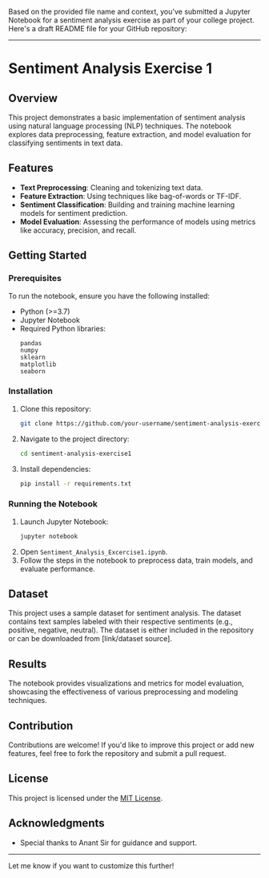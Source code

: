 Based on the provided file name and context, you've submitted a Jupyter Notebook for a sentiment analysis exercise as part of your college project. Here's a draft README file for your GitHub repository:

---

# Sentiment Analysis Exercise 1

## Overview
This project demonstrates a basic implementation of sentiment analysis using natural language processing (NLP) techniques. The notebook explores data preprocessing, feature extraction, and model evaluation for classifying sentiments in text data.

## Features
- **Text Preprocessing**: Cleaning and tokenizing text data.
- **Feature Extraction**: Using techniques like bag-of-words or TF-IDF.
- **Sentiment Classification**: Building and training machine learning models for sentiment prediction.
- **Model Evaluation**: Assessing the performance of models using metrics like accuracy, precision, and recall.

## Getting Started

### Prerequisites
To run the notebook, ensure you have the following installed:
- Python (>=3.7)
- Jupyter Notebook
- Required Python libraries: 
  ```
  pandas
  numpy
  sklearn
  matplotlib
  seaborn
  ```

### Installation
1. Clone this repository:
   ```bash
   git clone https://github.com/your-username/sentiment-analysis-exercise1.git
   ```
2. Navigate to the project directory:
   ```bash
   cd sentiment-analysis-exercise1
   ```
3. Install dependencies:
   ```bash
   pip install -r requirements.txt
   ```

### Running the Notebook
1. Launch Jupyter Notebook:
   ```bash
   jupyter notebook
   ```
2. Open `Sentiment_Analysis_Excercise1.ipynb`.
3. Follow the steps in the notebook to preprocess data, train models, and evaluate performance.

## Dataset
This project uses a sample dataset for sentiment analysis. The dataset contains text samples labeled with their respective sentiments (e.g., positive, negative, neutral). The dataset is either included in the repository or can be downloaded from [link/dataset source].

## Results
The notebook provides visualizations and metrics for model evaluation, showcasing the effectiveness of various preprocessing and modeling techniques.

## Contribution
Contributions are welcome! If you'd like to improve this project or add new features, feel free to fork the repository and submit a pull request.

## License
This project is licensed under the [MIT License](LICENSE).

## Acknowledgments
- Special thanks to Anant Sir for guidance and support.

---

Let me know if you want to customize this further!
